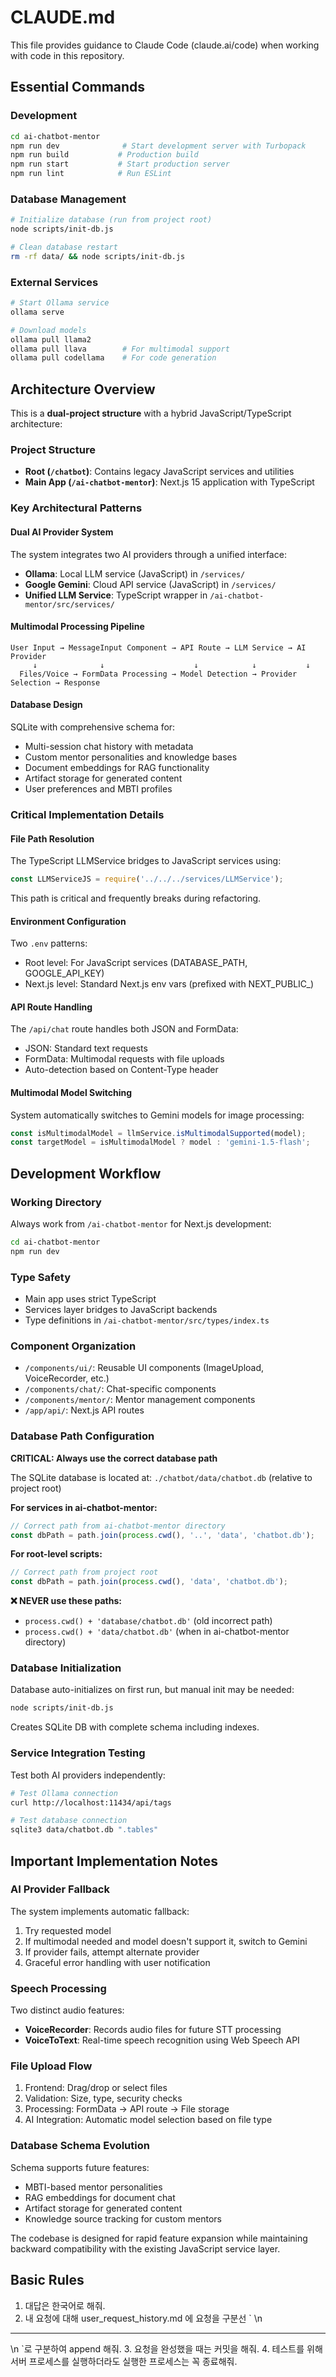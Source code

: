 # CLAUDE.md

This file provides guidance to Claude Code (claude.ai/code) when working with code in this repository.

## Essential Commands

### Development
```bash
cd ai-chatbot-mentor
npm run dev              # Start development server with Turbopack
npm run build           # Production build
npm run start           # Start production server
npm run lint            # Run ESLint
```

### Database Management
```bash
# Initialize database (run from project root)
node scripts/init-db.js

# Clean database restart
rm -rf data/ && node scripts/init-db.js
```

### External Services
```bash
# Start Ollama service
ollama serve

# Download models
ollama pull llama2
ollama pull llava        # For multimodal support
ollama pull codellama    # For code generation
```

## Architecture Overview

This is a **dual-project structure** with a hybrid JavaScript/TypeScript architecture:

### Project Structure
- **Root (`/chatbot`)**: Contains legacy JavaScript services and utilities
- **Main App (`/ai-chatbot-mentor`)**: Next.js 15 application with TypeScript

### Key Architectural Patterns

#### Dual AI Provider System
The system integrates two AI providers through a unified interface:
- **Ollama**: Local LLM service (JavaScript) in `/services/`
- **Google Gemini**: Cloud API service (JavaScript) in `/services/`
- **Unified LLM Service**: TypeScript wrapper in `/ai-chatbot-mentor/src/services/`

#### Multimodal Processing Pipeline
```
User Input → MessageInput Component → API Route → LLM Service → AI Provider
     ↓              ↓                    ↓            ↓           ↓
  Files/Voice → FormData Processing → Model Detection → Provider Selection → Response
```

#### Database Design
SQLite with comprehensive schema for:
- Multi-session chat history with metadata
- Custom mentor personalities and knowledge bases
- Document embeddings for RAG functionality
- Artifact storage for generated content
- User preferences and MBTI profiles

### Critical Implementation Details

#### File Path Resolution
The TypeScript LLMService bridges to JavaScript services using:
```typescript
const LLMServiceJS = require('../../../services/LLMService');
```
This path is critical and frequently breaks during refactoring.

#### Environment Configuration
Two `.env` patterns:
- Root level: For JavaScript services (DATABASE_PATH, GOOGLE_API_KEY)
- Next.js level: Standard Next.js env vars (prefixed with NEXT_PUBLIC_)

#### API Route Handling
The `/api/chat` route handles both JSON and FormData:
- JSON: Standard text requests
- FormData: Multimodal requests with file uploads
- Auto-detection based on Content-Type header

#### Multimodal Model Switching
System automatically switches to Gemini models for image processing:
```typescript
const isMultimodalModel = llmService.isMultimodalSupported(model);
const targetModel = isMultimodalModel ? model : 'gemini-1.5-flash';
```

## Development Workflow

### Working Directory
Always work from `/ai-chatbot-mentor` for Next.js development:
```bash
cd ai-chatbot-mentor
npm run dev
```

### Type Safety
- Main app uses strict TypeScript
- Services layer bridges to JavaScript backends
- Type definitions in `/ai-chatbot-mentor/src/types/index.ts`

### Component Organization
- `/components/ui/`: Reusable UI components (ImageUpload, VoiceRecorder, etc.)
- `/components/chat/`: Chat-specific components
- `/components/mentor/`: Mentor management components
- `/app/api/`: Next.js API routes

### Database Path Configuration
**CRITICAL: Always use the correct database path**

The SQLite database is located at: `./chatbot/data/chatbot.db` (relative to project root)

**For services in ai-chatbot-mentor:**
```typescript
// Correct path from ai-chatbot-mentor directory
const dbPath = path.join(process.cwd(), '..', 'data', 'chatbot.db');
```

**For root-level scripts:**
```javascript
// Correct path from project root
const dbPath = path.join(process.cwd(), 'data', 'chatbot.db');
```

**❌ NEVER use these paths:**
- `process.cwd() + 'database/chatbot.db'` (old incorrect path)
- `process.cwd() + 'data/chatbot.db'` (when in ai-chatbot-mentor directory)

### Database Initialization
Database auto-initializes on first run, but manual init may be needed:
```bash
node scripts/init-db.js
```
Creates SQLite DB with complete schema including indexes.

### Service Integration Testing
Test both AI providers independently:
```bash
# Test Ollama connection
curl http://localhost:11434/api/tags

# Test database connection
sqlite3 data/chatbot.db ".tables"
```

## Important Implementation Notes

### AI Provider Fallback
The system implements automatic fallback:
1. Try requested model
2. If multimodal needed and model doesn't support it, switch to Gemini
3. If provider fails, attempt alternate provider
4. Graceful error handling with user notification

### Speech Processing
Two distinct audio features:
- **VoiceRecorder**: Records audio files for future STT processing
- **VoiceToText**: Real-time speech recognition using Web Speech API

### File Upload Flow
1. Frontend: Drag/drop or select files
2. Validation: Size, type, security checks
3. Processing: FormData → API route → File storage
4. AI Integration: Automatic model selection based on file type

### Database Schema Evolution
Schema supports future features:
- MBTI-based mentor personalities
- RAG embeddings for document chat
- Artifact storage for generated content
- Knowledge source tracking for custom mentors

The codebase is designed for rapid feature expansion while maintaining backward compatibility with the existing JavaScript service layer.


## Basic Rules
1. 대답은 한국어로 해줘.
2. 내 요청에 대해 user_request_history.md 에 요청을 구분선 `
\n
------
\n
`로 구분하여 append 해줘.
3. 요청을 완성했을 때는 커밋을 해줘.
4. 테스트를 위해 서버 프로세스를 실행하더라도 실행한 프로세스는 꼭 종료해줘.